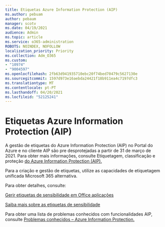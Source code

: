 ```yaml
---
title: Etiquetas Azure Information Protection (AIP)
ms.author: pebuam
author: pebaum
manager: scotv
ms.date: 04/19/2021
audience: Admin
ms.topic: article
ms.service: o365-administration
ROBOTS: NOINDEX, NOFOLLOW
localization_priority: Priority
ms.collection: Adm_O365
ms.custom:
- "10974"
- "9004597"
ms.openlocfilehash: 2fb63d941935710ebc20f74bed70479c5627130e
ms.sourcegitcommit: 1597d973e16aebda24421f18b911ea4c7197dfc3
ms.translationtype: MT
ms.contentlocale: pt-PT
ms.lasthandoff: 04/20/2021
ms.locfileid: "52125241"
---
```

# <a name="azure-information-protection-aip-labels"></a>Etiquetas Azure Information Protection (AIP)

A gestão de etiquetas do Azure Information Protection (AIP) no Portal do Azure e no cliente AIP são pre desprotejadas a partir de 31 de março de 2021. Para obter mais informações, consulte Etiquetagem, classificação e proteção [do Azure Information Protection (AIP).](https://docs.microsoft.com/azure/information-protection/aip-classification-and-protection)

Para a criação e gestão de etiquetas, utilize as capacidades de etiquetagem unificada Microsoft 365 alternativa. 

Para obter detalhes, consulte:

[Gerir etiquetas de sensibilidade em Office aplicações](https://docs.microsoft.com/microsoft-365/compliance/sensitivity-labels-office-apps)

[Saiba mais sobre as etiquetas de sensibilidade](https://docs.microsoft.com/microsoft-365/compliance/sensitivity-labels)

Para obter uma lista de problemas conhecidos com funcionalidades AIP, consulte [Problemas conhecidos – Azure Information Protection.](https://docs.microsoft.com/azure/information-protection/known-issues)